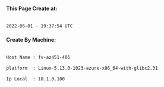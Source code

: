 
   
#### This Page Create at:

```bash

2022-06-01 - 19:37:54 UTC

```

#### Create By Machine:

```bash

Host Name : fv-az451-406

platform  : Linux-5.13.0-1023-azure-x86_64-with-glibc2.31

Ip Local  : 10.1.0.100

```

